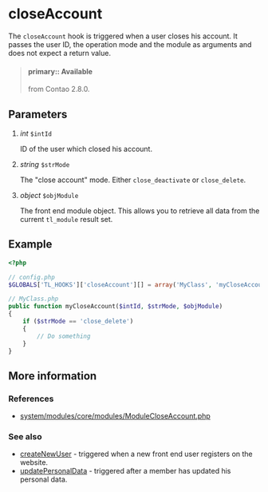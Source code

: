 # closeAccount

The `closeAccount` hook is triggered when a user closes his account. It passes
the user ID, the operation mode and the module as arguments and does not expect
a return value.

> #### primary:: Available   
> from Contao 2.8.0.


## Parameters

1. *int* `$intId`

    ID of the user which closed his account.

2. *string* `$strMode`

    The "close account" mode. Either `close_deactivate` or `close_delete`.

3. *object* `$objModule`

    The front end module object. This allows you to retrieve all data from the
    current `tl_module` result set.


## Example

```php
<?php

// config.php
$GLOBALS['TL_HOOKS']['closeAccount'][] = array('MyClass', 'myCloseAccount');

// MyClass.php
public function myCloseAccount($intId, $strMode, $objModule)
{
    if ($strMode == 'close_delete')
    {
        // Do something
    }
}
```

## More information


### References

- [system/modules/core/modules/ModuleCloseAccount.php](https://github.com/contao/core/blob/3.5.0/system/modules/core/modules/ModuleCloseAccount.php#L109-L116)


### See also

- [createNewUser](createNewUser.md) - triggered when a new front end user registers on the website.
- [updatePersonalData](updatePersonalData.md) - triggered after a member has updated his personal data.

